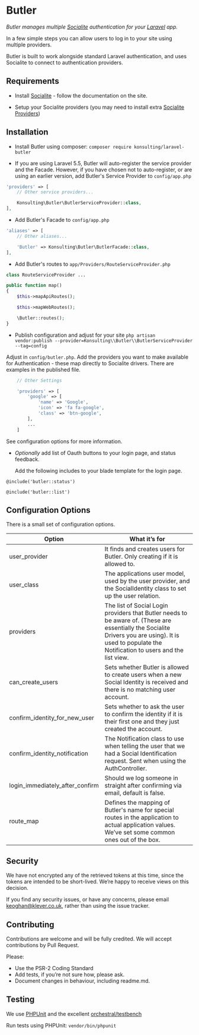 # Butler

*Butler manages multiple [Socialite](https://github.com/laravel/socialite) authentication for your [Laravel](https://laravel.com) app.*

In a few simple steps you can allow users to log in to your site using multiple providers.

Butler is built to work alongside standard Laravel authentication, and uses Socialite to connect to authentication providers.

## Requirements

* Install [Socialite](https://github.com/laravel/socialite) - follow the documentation on the site.

* Setup your Socialite providers (you may need to install extra [Socialite Providers](https://socialiteproviders.github.io/))

## Installation

* Install Butler using composer: `composer require konsulting/laravel-butler`

* If you are using Laravel 5.5, Butler will auto-register the service provider and
the Facade. However, if you have chosen not to auto-register, or are using an earlier version,
add Butler's Service Provider to `config/app.php`

```php
'providers' => [
    // Other service providers...

    Konsulting\Butler\ButlerServiceProvider::class,
],

```

* Add Butler's Facade to `config/app.php`

```php
'aliases' => [
    // Other aliases...

    'Butler' => Konsulting\Butler\ButlerFacade::class,
],

```

* Add Butler's routes to `app/Providers/RouteServiceProvider.php`

```php
class RouteServiceProvider ...

public function map()
{
    $this->mapApiRoutes();

    $this->mapWebRoutes();

    \Butler::routes();
}

```

* Publish configuration and adjust for your site
`php artisan vendor:publish --provider=Konsulting\\Butler\\ButlerServiceProvider --tag=config`

Adjust in `config/butler.php`. Add the providers you want to make available for Authentication - these map directly to Socialite drivers. There are examples in the published file.

```php
    // Other Settings

    'providers' => [
        'google' => [
            'name' => 'Google',
            'icon' => 'fa fa-google',
            'class' => 'btn-google',
        ],
        ...
    ]

```

See configuration options for more information.

* _Optionally_ add list of Oauth buttons to your login page, and status feedback.

	Add the following includes to your blade template for the login page.

```
@include('butler::status')

@include('butler::list')
```

## Configuration Options

There is a small set of configuration options.

Option | What it’s for
-------|--------------
user_provider | It finds and creates users for Butler. Only creating if it is allowed to.
user_class | The applications user model, used by the user provider, and the SocialIdentity class to set up the user relation.
providers | The list of Social Login providers that Butler needs to be aware of. (These are essentially the Socialite Drivers you are using). It is used to populate the Notification to users and the list view.
can_create_users | Sets whether Butler is allowed to create users when a new Social Identity is received and there is no matching user account.
confirm_identity_for_new_user | Sets whether to ask the user to confirm the identity if it is their first one and they just created the account.
confirm_identity_notification | The Notification class to use when telling the user that we had a Social Identification request. Sent when using the AuthController.
login_immediately_after_confirm | Should we log someone in straight after confirming via email, default is false.
route_map | Defines the mapping of Butler's name for special routes in the application to actual application values. We’ve set some common ones out of the box.

## Security

We have not encrypted any of the retrieved tokens at this time, since the tokens are intended to be short-lived. We’re happy to receive views on this decision.

If you find any security issues, or have any concerns, please email [keoghan@klever.co.uk](keoghan@klever.co.uk), rather than using the issue tracker.

## Contributing

Contributions are welcome and will be fully credited. We will accept contributions by Pull Request.

Please:

* Use the PSR-2 Coding Standard
* Add tests, if you’re not sure how, please ask.
* Document changes in behaviour, including readme.md.

## Testing
We use [PHPUnit](https://phpunit.de) and the excellent [orchestral/testbench](https://github.com/orchestral/testbench)

Run tests using PHPUnit: `vendor/bin/phpunit`
